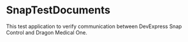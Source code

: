 # SnapTestDocuments

This test application to verify communication between DevExpress Snap Control and Dragon Medical One.
